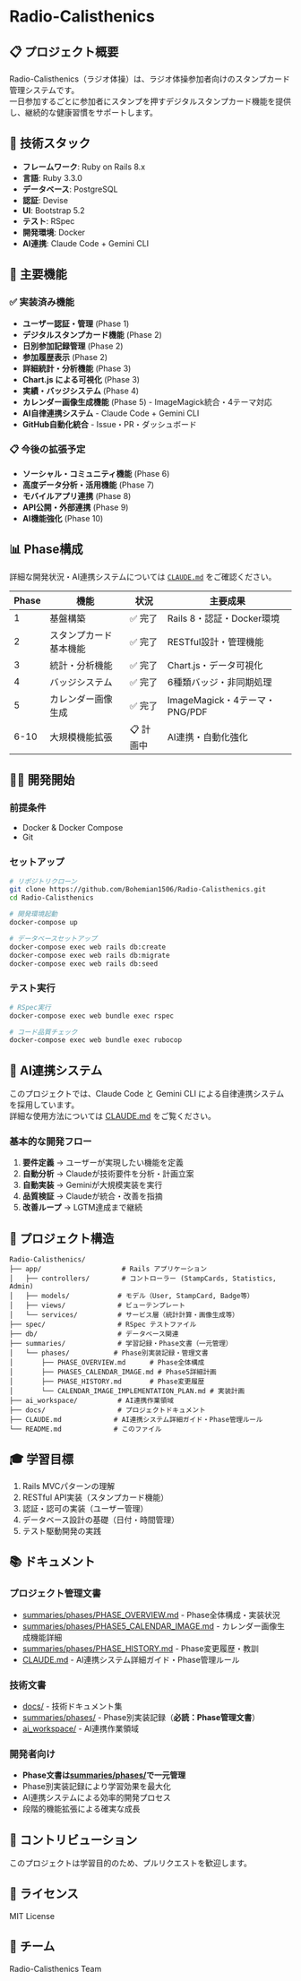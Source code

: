 # Radio-Calisthenics

## 📋 プロジェクト概要
Radio-Calisthenics（ラジオ体操）は、ラジオ体操参加者向けのスタンプカード管理システムです。  
一日参加するごとに参加者にスタンプを押すデジタルスタンプカード機能を提供し、継続的な健康習慣をサポートします。

## 🚀 技術スタック
- **フレームワーク**: Ruby on Rails 8.x
- **言語**: Ruby 3.3.0
- **データベース**: PostgreSQL
- **認証**: Devise
- **UI**: Bootstrap 5.2
- **テスト**: RSpec
- **開発環境**: Docker
- **AI連携**: Claude Code + Gemini CLI

## 🎯 主要機能

### ✅ 実装済み機能
- **ユーザー認証・管理** (Phase 1)
- **デジタルスタンプカード機能** (Phase 2)
- **日別参加記録管理** (Phase 2)
- **参加履歴表示** (Phase 2)
- **詳細統計・分析機能** (Phase 3)
- **Chart.js による可視化** (Phase 3)
- **実績・バッジシステム** (Phase 4)
- **カレンダー画像生成機能** (Phase 5) - ImageMagick統合・4テーマ対応
- **AI自律連携システム** - Claude Code + Gemini CLI
- **GitHub自動化統合** - Issue・PR・ダッシュボード

### 📋 今後の拡張予定
- **ソーシャル・コミュニティ機能** (Phase 6)
- **高度データ分析・活用機能** (Phase 7)
- **モバイルアプリ連携** (Phase 8)
- **API公開・外部連携** (Phase 9)
- **AI機能強化** (Phase 10)

## 📊 Phase構成
詳細な開発状況・AI連携システムについては [`CLAUDE.md`](./CLAUDE.md) をご確認ください。

| Phase | 機能 | 状況 | 主要成果 |
|-------|------|------|----------|
| 1 | 基盤構築 | ✅ 完了 | Rails 8・認証・Docker環境 |
| 2 | スタンプカード基本機能 | ✅ 完了 | RESTful設計・管理機能 |
| 3 | 統計・分析機能 | ✅ 完了 | Chart.js・データ可視化 |
| 4 | バッジシステム | ✅ 完了 | 6種類バッジ・非同期処理 |
| 5 | カレンダー画像生成 | ✅ 完了 | ImageMagick・4テーマ・PNG/PDF |
| 6-10 | 大規模機能拡張 | 📋 計画中 | AI連携・自動化強化 |

## 🏃‍♂️ 開発開始
### 前提条件
- Docker & Docker Compose
- Git

### セットアップ
```bash
# リポジトリクローン
git clone https://github.com/Bohemian1506/Radio-Calisthenics.git
cd Radio-Calisthenics

# 開発環境起動
docker-compose up

# データベースセットアップ
docker-compose exec web rails db:create
docker-compose exec web rails db:migrate
docker-compose exec web rails db:seed
```

### テスト実行
```bash
# RSpec実行
docker-compose exec web bundle exec rspec

# コード品質チェック
docker-compose exec web bundle exec rubocop
```

## 🤖 AI連携システム
このプロジェクトでは、Claude Code と Gemini CLI による自律連携システムを採用しています。  
詳細な使用方法については [CLAUDE.md](./CLAUDE.md) をご覧ください。

### 基本的な開発フロー
1. **要件定義** → ユーザーが実現したい機能を定義
2. **自動分析** → Claudeが技術要件を分析・計画立案
3. **自動実装** → Geminiが大規模実装を実行
4. **品質検証** → Claudeが統合・改善を指摘
5. **改善ループ** → LGTM達成まで継続

## 📁 プロジェクト構造
```
Radio-Calisthenics/
├── app/                    # Rails アプリケーション
│   ├── controllers/        # コントローラー (StampCards, Statistics, Admin)
│   ├── models/            # モデル（User, StampCard, Badge等）
│   ├── views/             # ビューテンプレート
│   └── services/          # サービス層（統計計算・画像生成等）
├── spec/                  # RSpec テストファイル
├── db/                    # データベース関連
├── summaries/             # 学習記録・Phase文書（一元管理）
│   └── phases/           # Phase別実装記録・管理文書
│       ├── PHASE_OVERVIEW.md      # Phase全体構成
│       ├── PHASE5_CALENDAR_IMAGE.md # Phase5詳細計画
│       ├── PHASE_HISTORY.md       # Phase変更履歴
│       └── CALENDAR_IMAGE_IMPLEMENTATION_PLAN.md # 実装計画
├── ai_workspace/          # AI連携作業領域
├── docs/                  # プロジェクトドキュメント
├── CLAUDE.md             # AI連携システム詳細ガイド・Phase管理ルール
└── README.md             # このファイル
```

## 🎓 学習目標
1. Rails MVCパターンの理解
2. RESTful API実装（スタンプカード機能）
3. 認証・認可の実装（ユーザー管理）
4. データベース設計の基礎（日付・時間管理）
5. テスト駆動開発の実践

## 📚 ドキュメント

### プロジェクト管理文書
- [summaries/phases/PHASE_OVERVIEW.md](./summaries/phases/PHASE_OVERVIEW.md) - Phase全体構成・実装状況
- [summaries/phases/PHASE5_CALENDAR_IMAGE.md](./summaries/phases/PHASE5_CALENDAR_IMAGE.md) - カレンダー画像生成機能詳細
- [summaries/phases/PHASE_HISTORY.md](./summaries/phases/PHASE_HISTORY.md) - Phase変更履歴・教訓
- [CLAUDE.md](./CLAUDE.md) - AI連携システム詳細ガイド・Phase管理ルール

### 技術文書
- [docs/](./docs/) - 技術ドキュメント集
- [summaries/phases/](./summaries/phases/) - Phase別実装記録（**必読：Phase管理文書**）
- [ai_workspace/](./ai_workspace/) - AI連携作業領域

### 開発者向け
- **Phase文書は[summaries/phases/](./summaries/phases/)で一元管理**
- Phase別実装記録により学習効果を最大化
- AI連携システムによる効率的開発プロセス
- 段階的機能拡張による確実な成長

## 🤝 コントリビューション
このプロジェクトは学習目的のため、プルリクエストを歓迎します。

## 📄 ライセンス
MIT License

## 👥 チーム
Radio-Calisthenics Team